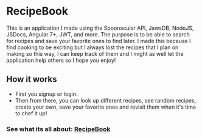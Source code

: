 # RecipeBook

This is an application I made using the Spoonacular API, JawsDB, NodeJS, JSDocs, Angular 7+, JWT, and more.
The purpose is to be able to search for recipes and save your favorite ones to find later. I made this because I find cooking to be exciting but I always lost the recipes that I plan on making so this way, I can keep track of them and I might as well let the application help others so I hope you enjoy!

## How it works

* First you signup or login.
* Then from there, you can look up different recipes, see random recipes, create your own, save your favorite ones and revisit them when it's time to chef it up!

### See what its all about: [RecipeBook](http://recipebook.jasondesigns.net)